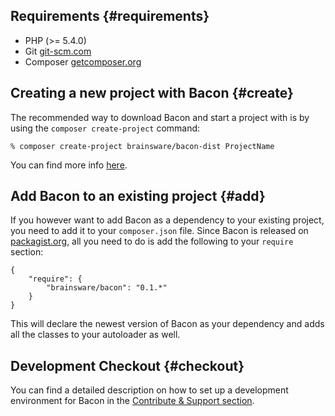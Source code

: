 ## Requirements {#requirements}

* PHP (>= 5.4.0)
* Git [git-scm.com](http://git-scm.com/)
* Composer [getcomposer.org](http://getcomposer.org/)

## Creating a new project with Bacon {#create}

The recommended way to download Bacon and start a project with is by using the `composer create-project` command:

```
% composer create-project brainsware/bacon-dist ProjectName
```

You can find more info [here](/articles/getting-started#installation).

## Add Bacon to an existing project {#add}

If you however want to add Bacon as a dependency to your existing project, you need to add it to your `composer.json` file. Since Bacon is released on [packagist.org](https://packagist.org/packages/brainsware/bacon), all you need to do is add the following to your `require` section:

```
{
	"require": {
		"brainsware/bacon": "0.1.*"
	}
}
```

This will declare the newest version of Bacon as your dependency and adds all the classes to your autoloader as well.

## Development Checkout {#checkout}

You can find a detailed description on how to set up a development environment for Bacon in the [Contribute & Support section](/articles/contribute-support).
